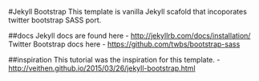#Jekyll Bootstrap
This template is vanilla Jekyll scafold that incoporates twitter bootstrap SASS port.

##docs
Jekyll docs are found here - http://jekyllrb.com/docs/installation/
Twitter Bootstrap docs here - https://github.com/twbs/bootstrap-sass

##inspiration
This tutorial was the inspiration for this template. - http://veithen.github.io/2015/03/26/jekyll-bootstrap.html